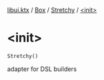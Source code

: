 [libui.ktx](../../index.md) / [Box](../index.md) / [Stretchy](index.md) / [&lt;init&gt;](./-init-.md)

# &lt;init&gt;

`Stretchy()`

adapter for DSL builders

